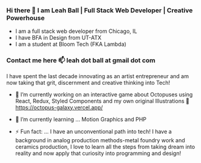 ### Hi there 👋 I am Leah Ball | Full Stack Web Developer | Creative Powerhouse
 - I am a full stack web developer from Chicago, IL
 - I have BFA in Design from UT-ATX
 - I am a student at Bloom Tech (FKA Lambda)

### Contact me here 📫 leah dot ball at gmail dot com

I have spent the last decade innovating as an artist entrepreneur and am now taking that grit, discernment and creative thinking into Tech! 

- 🔭 I’m currently working on an interactive game about Octopuses  using React, Redux, Styled Components and my own original Illustrations 🐙 <https://octopus-galaxy.vercel.app/>
- 🌱 I’m currently learning ... Motion Graphics and PHP

- ⚡ Fun fact: ... I have an unconventional path into tech! I have a background in analog production methods-metal foundry work and ceramics production, I love to learn all the steps from taking dream into reality and now apply that curiosity into programming and design!




